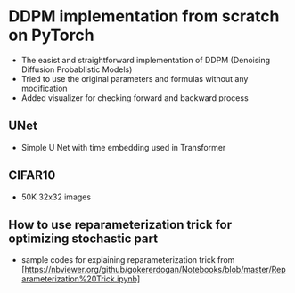 # DDPM implementation from scratch on PyTorch
- The easist and straightforward implementation of DDPM (Denoising Diffusion Probablistic Models)
- Tried to use the original parameters and formulas without any modification
- Added visualizer for checking forward and backward process

## UNet
- Simple U Net with time embedding used in Transformer

## CIFAR10
- 50K 32x32 images

## How to use reparameterization trick for optimizing stochastic part
- sample codes for explaining reparameterization trick from [https://nbviewer.org/github/gokererdogan/Notebooks/blob/master/Reparameterization%20Trick.ipynb]
